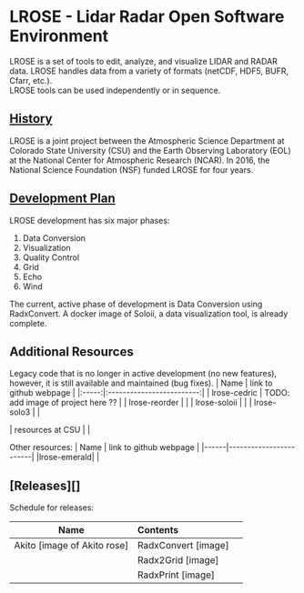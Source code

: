 # LROSE - Lidar Radar Open Software Environment

LROSE is a set of tools to edit, analyze, and visualize LIDAR and RADAR 
data.  LROSE handles data from a variety of formats (netCDF, HDF5, BUFR, Cfarr, etc.).  
LROSE tools can be used independently or in sequence.    
  
## [History](https://www.eol.ucar.edu/content/lidar-radar-open-software-environment)

LROSE is a joint project between the Atmospheric Science Department at Colorado State University (CSU) and the Earth Observing 
Laboratory (EOL) at the National Center for Atmospheric Research (NCAR). 
In 2016, the National Science Foundation (NSF) funded LROSE for four years.

 
## [Development Plan](docs/plan_draft.md)

LROSE development has six major phases:
1. Data Conversion
2. Visualization
3. Quality Control 
4. Grid
5. Echo
6. Wind

The current, active phase of development is Data Conversion using RadxConvert.  A docker image of Soloii,
a data visualization tool, is already complete. 

## Additional Resources
Legacy code that is no longer in active development (no new features), however, it is still available and maintained (bug fixes).
| Name | link to github webpage |
|:-----:|:-------------------------:|
| lrose-cedric | TODO: add image of project here ??  |
| lrose-reorder | |
| lrose-soloii | |
| lrose-solo3  | |

| resources at CSU | |

Other resources:
| Name | link to github webpage |
|------|------------------------|
|lrose-emerald| |



## [Releases][]
Schedule for releases:

| Name       |  Contents |  |
|------------|:--------------------|:----------|
| Akito [image of Akito rose] | RadxConvert [image]  | |
|               | Radx2Grid [image] | |
|               | RadxPrint [image] | |
